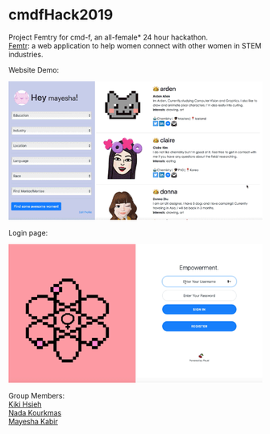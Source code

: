 # cmdfHack2019
Project Femtry for cmd-f, an all-female* 24 hour hackathon.  
[Femtr](https://femtr.herokuapp.com): a web application to help women connect with other women in STEM industries.  


Website Demo:

![Alt Text](./demo/profile.gif)

Login page:

![Alt Text](./demo/login.gif)


Group Members:  
[Kiki Hsieh](https://github.com/kikihsieh)  
[Nada Kourkmas](https://github.com/nadakourkmas)  
[Mayesha Kabir](https://github.com/mayeshakabir)  
